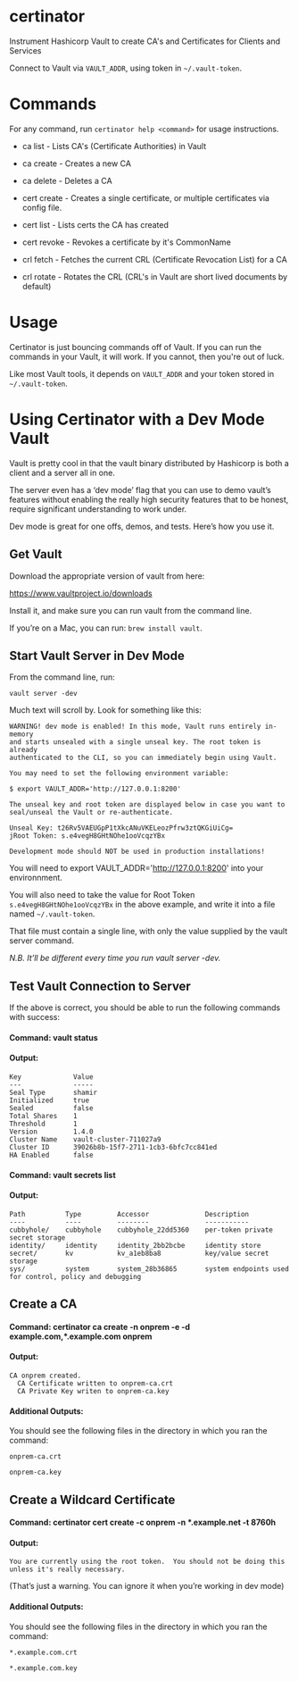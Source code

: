 # certinator

Instrument Hashicorp Vault to create CA's and Certificates for Clients and Services

Connect to Vault via `VAULT_ADDR`, using token in `~/.vault-token`.

# Commands

For any command, run `certinator help <command>` for usage instructions.

* ca list - Lists CA's (Certificate Authorities) in Vault
* ca create <name> - Creates a new CA
* ca delete <name> - Deletes a CA

* cert create - Creates a single certificate, or multiple certificates via config file.
* cert list - Lists certs the CA has created
* cert revoke - Revokes a certificate by it's CommonName

* crl fetch - Fetches the current CRL (Certificate Revocation List) for a CA
* crl rotate - Rotates the CRL (CRL's in Vault are short lived documents by default)

# Usage

Certinator is just bouncing commands off of Vault.  If you can run the commands in your Vault, it will work.  If you cannot, then you're out of luck.

Like most Vault tools, it depends on `VAULT_ADDR` and your token stored in `~/.vault-token`.

# Using Certinator with a Dev Mode Vault

Vault is pretty cool in that the vault binary distributed by Hashicorp is both a client and a server all in one.

The server even has a ‘dev mode’ flag that you can use to demo vault’s features without enabling the really high security features that to be honest, require significant understanding to work under.

Dev mode is great for one offs, demos, and tests.  Here’s how you use it.


## Get Vault

Download the appropriate version of vault from here:

https://www.vaultproject.io/downloads

Install it, and make sure you can run vault from the command line.

If you’re on a Mac, you can run: `brew install vault`.


## Start Vault Server in Dev Mode

From the command line, run:

    vault server -dev

Much text will scroll by.   Look for something like this:

    WARNING! dev mode is enabled! In this mode, Vault runs entirely in-memory
    and starts unsealed with a single unseal key. The root token is already
    authenticated to the CLI, so you can immediately begin using Vault.

    You may need to set the following environment variable:

    $ export VAULT_ADDR='http://127.0.0.1:8200'

    The unseal key and root token are displayed below in case you want to
    seal/unseal the Vault or re-authenticate.

    Unseal Key: t26Rv5VAEUGpP1tXkcANuVKELeozPfrw3ztQKGiUiCg=
    jRoot Token: s.e4vegH8GHtNOhe1ooVcqzYBx

    Development mode should NOT be used in production installations!
    
You will need to export VAULT_ADDR='http://127.0.0.1:8200' into your environnment.

You will also need to take the value for Root Token `s.e4vegH8GHtNOhe1ooVcqzYBx` in the above example, and write it into a file named `~/.vault-token`.  

That file must contain a single line, with only the value supplied by the vault server command.  

*N.B. It’ll be different every time you run vault server -dev.*


## Test Vault Connection to Server
If the above is correct, you should be able to run the following commands with success:

#### Command: vault status

#### Output: 

    Key             Value
    ---             -----
    Seal Type       shamir
    Initialized     true
    Sealed          false
    Total Shares    1
    Threshold       1
    Version         1.4.0
    Cluster Name    vault-cluster-711027a9
    Cluster ID      39026b8b-15f7-2711-1cb3-6bfc7cc841ed
    HA Enabled      false

#### Command: vault secrets list

#### Output:

    Path          Type         Accessor              Description
    ----          ----         --------              -----------
    cubbyhole/    cubbyhole    cubbyhole_22dd5360    per-token private secret storage
    identity/     identity     identity_2bb2bcbe     identity store
    secret/       kv           kv_a1eb8ba8           key/value secret storage
    sys/          system       system_28b36865       system endpoints used for control, policy and debugging

## Create a CA

#### Command: certinator ca create -n onprem -e -d example.com,*.example.com onprem

#### Output:

    CA onprem created.
      CA Certificate written to onprem-ca.crt
      CA Private Key writen to onprem-ca.key

#### Additional Outputs:
You should see the following files in the directory in which you ran the command:

    onprem-ca.crt

    onprem-ca.key


## Create a Wildcard Certificate 

#### Command: certinator cert create -c onprem -n *.example.net -t 8760h

#### Output: 

    You are currently using the root token.  You should not be doing this unless it's really necessary.
    
(That’s just a warning.  You can ignore it when you’re working in dev mode)


#### Additional Outputs:

You should see the following files in the directory in which you ran the command:

    *.example.com.crt

    *.example.com.key